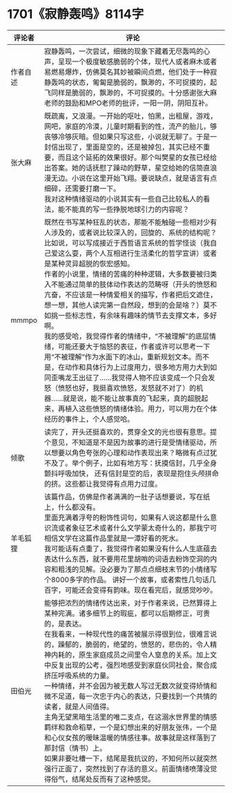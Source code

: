 # 1701《寂静轰鸣》8114字

评论者 | 评论 |
|---|---|
作者自述|寂静轰鸣，一次尝试，细微的现象下藏着无尽轰鸣的心声，呈现一个极度敏感脆弱的个体，现代人或者麻木或者易燃易爆炸，仿佛莫名其妙被瞬间点燃，他们处于一种寂静轰鸣的状态，匍匐是脆弱的，飘渺的，不可捉摸的，起飞同样是脆弱的，飘渺的，不可捉摸的。十分感谢张大麻老师的鼓励和MPO老师的批评，一阳一阴，阴阳互补。
张大麻|既疏离，又浪漫。一开始的呕吐，怕黑，出租屋，游戏，网吧，家庭的冷漠，儿童时期看到的性，流产的胎儿，够丧够冷够灰暗。但如果只写这些，小说就无聊了。于是一封信出现了，里面是空的，还是被掉包，其实已经不重要，而且这个延拓的效果很好。那个叫樊星的女孩已经给出答案。她的话抚慰了躁动的野草，星空给她的信简直浪漫无边。小说在这里开始飞翔。要说缺点，就是语言有点细碎，还需要打磨一下。<br />我对这种情绪驱动的小说其实有一些自己比较私人的看法，能不能真的写一些挣脱地球引力的内容呢？
mmmpo|既然在书写某种狂乱的状态，那能不能触碰一些相对少有人涉及的，或者说比较深入的，回旋的、系统的结构呢？比如说，可以写成接近于西哲语言系统的哲学怪谈（我自己爱这么耍，两个人互相进行生活柔化的哲学宣讲）或者是某种灵异超脱的恢宏感知。<br />作者的小说里，情绪的苦痛的种种逻辑，大多数要被归类入不能通过简单的肢体动作表达的范畴呀（开头的愤怒和亢奋，不应该是一种情爱相关的描写，作者把后文遮住，想一想，其他人读完第一自然段，想到的会是啥？）莫不如挑一些标志性，有余味有趣味的情节去支撑文本，多好啊。<br />我的感受哈，我觉得作者的情绪中，“不被理解”的底层情绪，可能还要大于恼怒的表征，作者或许可以思考一下用“不被理解”作为水面下的冰山，重新规划文本。而不是，在动作和具体行为上过度用力，很多地方用力大到如同歪嘴龙王出征了……我觉得人物不应该变成一个只会发怒（愤怒也好，我挺喜欢愤怒，发怒就不对了）的机器……就是说，能不能让故事真的飞起来，真的超脱起来，再植入这些愤怒的情绪体验。用力，可以用力在个体经历的事件上，个人感觉哈。
倾歌|读完了，开头还挺喜欢的，贯穿全文的光也很有意思。提个意见，不知道是不是因为故事的进行是受情绪驱动，所以想要以角色夸张的心理和动作表现出来？略微有点过犹不及了。举个例子，比如有地方写：抚摸信封，几乎全身颤抖呼吸加快， 还有信封是空的后，表现是抱住头颅拼命的挤。这些都让我觉得有点用力过度。
羊毛狐狸|该篇作品，仿佛是作者满满的一肚子话想要说，写在纸上，什么都没有。 <br/>里面充满着浮夸的粉饰性词句，如果有人说这都是什么意识流或者象征艺术或者什么文学蒙太奇什么的，那我宁可相信文学在这篇作品里就是一潭好看的死水。 <br/>我可能话有点重了，我觉得作者如果没有什么人生底蕴去表达什么东西，就不要用花里胡哨的词语去粉饰空洞的内容和粗浅的见解。没必要为了那点点细枝末节的小情绪写个8000多字的作品。 讲好一个故事，或者索性几句话几百字，可能还会变得有韵味。现在看完后，就感觉吵吵。
田伯光|能够把浓烈的情绪传达出来，对于作者来说，已然算得上某种完满。诸多细节上的瑕疵，都可以后期修正，可贵的，是表达。<br/>在我看来，一种现代性的痛苦被展示得很到位，很难言说的，躁郁的，脆弱的，绝望的，愤怒的，悲伤的，令人精神内耗的，原生家庭成员之间里令人窒息的关系。加上文中反复出现的公考，强烈地感受到家庭伙同社会，聚合成挤压呼吸系统的力量。<br/>一种情绪，并不会因为被无数人写过无数次就变得矫情和微不足道，每一次忠于内心的表达，只要找到一个共情的读者，就是人间值得。<br/>主角无望黑暗生活里的唯二支点，在这溺水世界里的情感羁绊和救命稻草，一个是幻想出来的好朋友张伟，一个是和心仪女孩的暧昧温暖的情感往事。故事就是这样落到了那封信（情书）上。<br/>如果非要吐槽一下，结尾是我抗议的，不知何所以就突然强行正面了，突然找到了存活的意义。前面情绪喷薄没觉得俗气，结尾处反而有了这种感觉。
